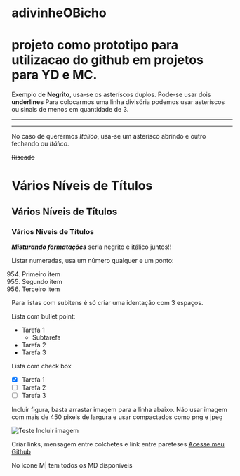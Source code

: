 # adivinheOBicho

# projeto como prototipo para utilizacao do github em projetos para YD e MC.

Exemplo de **Negrito**, usa-se os asteríscos duplos. Pode-se usar dois __underlines__
Para colocarmos uma linha divisória podemos usar asteríscos ou sinais de menos em quantidade de 3.
***
---

No caso de querermos *Itálico*, usa-se um asterísco abrindo e outro fechando ou _Itálico_.

~~Riscado~~

# Vários Níveis de Títulos
## Vários Níveis de Títulos
### Vários Níveis de Títulos

__*Misturando formatações*__ seria negrito e itálico juntos!!

Listar numeradas, usa um número qualquer e um ponto:

954. Primeiro item
2. Segundo item
111. Terceiro item

Para listas com subitens é só criar uma identação com 3 espaços.

Lista com bullet point:

* Tarefa 1
  * Subtarefa
* Tarefa 2
* Tarefa 3

Lista com check box

- [x] Tarefa 1
- [ ] Tarefa 2
- [ ] Tarefa 3

Incluir figura, basta arrastar imagem para a linha abaixo. Não usar imagem com mais de 450 pixels de largura e usar compactados como png e jpeg

![Teste Incluir imagem](https://github.com/marcomaia29/adivinheOBicho/assets/57294796/f9f3a587-3d6a-4baf-9ae7-4aa29502275a)

Criar links, mensagem entre colchetes e link entre pareteses
[Acesse meu Github](https://github.com/marcomaia29/)

No ícone M| tem todos os MD disponíveis
